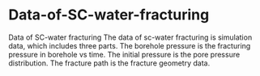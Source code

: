 # Data-of-SC-water-fracturing
Data of SC-water fracturing
The data of sc-water fracturing is simulation data, which includes three parts.
The borehole pressure is the fracturing pressure in borehole vs time.
The initial pressure is the pore pressure distribution.
The fracture path is the fracture geometry data.

